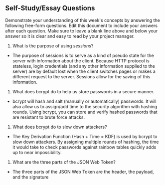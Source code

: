 ## Self-Study/Essay Questions

Demonstrate your understanding of this week's concepts by answering the following free-form questions. Edit this document to include your answers after each question. Make sure to leave a blank line above and below your answer so it is clear and easy to read by your project manager.

1. What is the purpose of using _sessions_?

  - The purpose of sessions is to serve as a kind of pseudo state for the server with information about the client. Because HTTP protocol is stateless, login credentials (and any other information supplied to the server) are by default lost when the client switches pages or makes a different request to the server. Sessions allow for the saving of this information.

1. What does bcrypt do to help us store passwords in a secure manner.

  - bcrypt will hash and salt (manually or automatically) passwords. It will also allow us to assign/add time to the security algorithm with hashing rounds. Using bcrypt, you can store and verify hashed passwords that are resistant to brute force attacks.

1. What does bcrypt do to slow down attackers?

  - The Key Derivation Function (Hash + Time = KDF) is used by bcrypt to slow down attackers. By assigning multiple rounds of hashing, the time it would take to check passwords against rainbow tables quickly adds up to near impossibility.

1. What are the three parts of the JSON Web Token?

  - The three parts of the JSON Web Token are the header, the payload, and the signature
